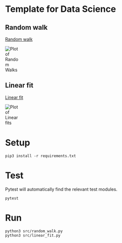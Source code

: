 # Template for Data Science

## Random walk

[Random walk](random_walk.py)

<img src="img/random_walks.png" style="max-width: 10%" alt="Plot of Random Walks">

## Linear fit

[Linear fit](linear_fit.py)

<img src="img/linear_fits.png" style="max-width: 10%" alt="Plot of Linear fits">

# Setup
```
pip3 install -r requirements.txt
```

# Test
Pytest will automatically find the relevant test modules.
```
pytest
```

# Run
```
python3 src/random_walk.py
python3 src/linear_fit.py
```
